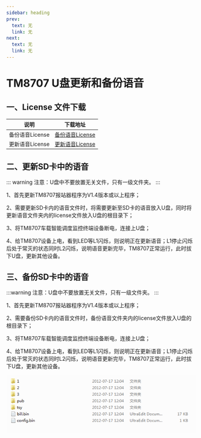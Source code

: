```yaml
---
sidebar: heading
prev:
  text: 无
  link: 无
next:
  text: 无
  link: 无
---
```


# TM8707 U盘更新和备份语音

## 一、**License 文件下载**

| 说明 | 下载地址 |
| --- | --- |
| 备份语音License |  [备份语音License](/blog/articles/TM8707U盘更新和备份语音/备份语音/license)  |
| 更新语音License |  [更新语音License](/blog/articles/TM8707U盘更新和备份语音/更新语音/license)  |

## **二、更新SD卡中的语音**

::: warning
注意：U盘中不要放置无关文件，只有一级文件夹。
:::

1、首先更新TM8707报站器程序为V1.4版本或以上程序；

2、需要更新SD卡内的语音文件时，将需要更新至SD卡的语音放入U盘，同时将更新语音文件夹内的license文件放入U盘的根目录下；

3、将TM8707车载智能调度监控终端设备断电，连接上U盘；

4、给TM8707设备上电，看到LED等L1闪烁，则说明正在更新语音；L1停止闪烁后处于常灭的状态同时L2闪烁，说明语音更新完毕，TM8707正常运行，此时拔下U盘，更新其他设备。

## **三、备份SD卡中的语音**

:::warning
注意：U盘中不要放置无关文件，只有一级文件夹。
:::

1、首先更新TM8707报站器程序为V1.4版本或以上程序；

2、需要备份SD卡内的语音文件时，备份语音文件夹内的license文件放入U盘的根目录下；

3、将TM8707车载智能调度监控终端设备断电，连接上U盘；

4、给TM8707设备上电，看到LED等L1闪烁，则说明正在更新语音；L1停止闪烁后处于常灭的状态同时L2闪烁，说明语音更新完毕，TM8707正常运行，此时拔下U盘，更新其他设备。

![8707更新和备份语音U盘目录.png](/articles/TM8707U盘更新和备份语音/8707更新和备份语音U盘目录.png )

